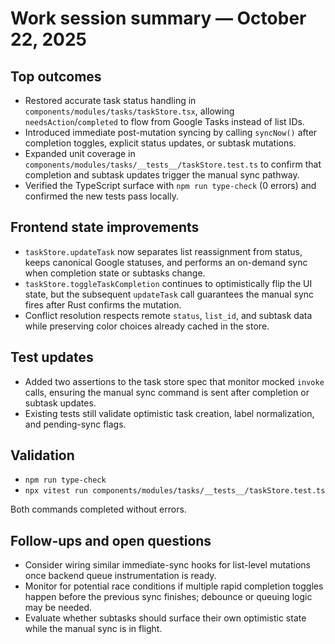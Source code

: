 # Work session summary — October 22, 2025

## Top outcomes
- Restored accurate task status handling in `components/modules/tasks/taskStore.tsx`, allowing `needsAction`/`completed` to flow from Google Tasks instead of list IDs.
- Introduced immediate post-mutation syncing by calling `syncNow()` after completion toggles, explicit status updates, or subtask mutations.
- Expanded unit coverage in `components/modules/tasks/__tests__/taskStore.test.ts` to confirm that completion and subtask updates trigger the manual sync pathway.
- Verified the TypeScript surface with `npm run type-check` (0 errors) and confirmed the new tests pass locally.

## Frontend state improvements
- `taskStore.updateTask` now separates list reassignment from status, keeps canonical Google statuses, and performs an on-demand sync when completion state or subtasks change.
- `taskStore.toggleTaskCompletion` continues to optimistically flip the UI state, but the subsequent `updateTask` call guarantees the manual sync fires after Rust confirms the mutation.
- Conflict resolution respects remote `status`, `list_id`, and subtask data while preserving color choices already cached in the store.

## Test updates
- Added two assertions to the task store spec that monitor mocked `invoke` calls, ensuring the manual sync command is sent after completion or subtask updates.
- Existing tests still validate optimistic task creation, label normalization, and pending-sync flags.

## Validation
- `npm run type-check`
- `npx vitest run components/modules/tasks/__tests__/taskStore.test.ts`

Both commands completed without errors.

## Follow-ups and open questions
- Consider wiring similar immediate-sync hooks for list-level mutations once backend queue instrumentation is ready.
- Monitor for potential race conditions if multiple rapid completion toggles happen before the previous sync finishes; debounce or queuing logic may be needed.
- Evaluate whether subtasks should surface their own optimistic state while the manual sync is in flight.
